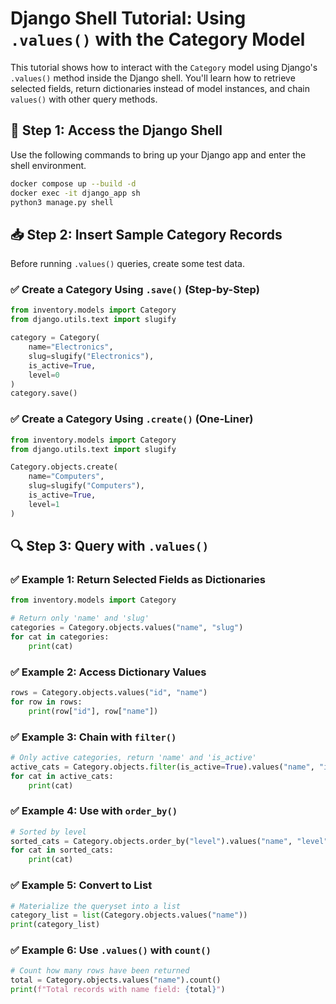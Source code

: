 # Django Shell Tutorial: Using `.values()` with the Category Model

This tutorial shows how to interact with the `Category` model using Django's `.values()` method inside the Django shell. You'll learn how to retrieve selected fields, return dictionaries instead of model instances, and chain `values()` with other query methods.

## 🐚 Step 1: Access the Django Shell

Use the following commands to bring up your Django app and enter the shell environment.

```bash
docker compose up --build -d
docker exec -it django_app sh
python3 manage.py shell
```

## 📥 Step 2: Insert Sample Category Records

Before running `.values()` queries, create some test data.

### ✅ Create a Category Using `.save()` (Step-by-Step)

```python
from inventory.models import Category
from django.utils.text import slugify

category = Category(
    name="Electronics",
    slug=slugify("Electronics"),
    is_active=True,
    level=0
)
category.save()
```

### ✅ Create a Category Using `.create()` (One-Liner)

```python
from inventory.models import Category
from django.utils.text import slugify

Category.objects.create(
    name="Computers",
    slug=slugify("Computers"),
    is_active=True,
    level=1
)
```

## 🔍 Step 3: Query with `.values()`

### ✅ Example 1: Return Selected Fields as Dictionaries

```python
from inventory.models import Category

# Return only 'name' and 'slug'
categories = Category.objects.values("name", "slug")
for cat in categories:
    print(cat)
```

### ✅ Example 2: Access Dictionary Values

```python
rows = Category.objects.values("id", "name")
for row in rows:
    print(row["id"], row["name"])
```

### ✅ Example 3: Chain with `filter()`

```python
# Only active categories, return 'name' and 'is_active'
active_cats = Category.objects.filter(is_active=True).values("name", "is_active")
for cat in active_cats:
    print(cat)
```

### ✅ Example 4: Use with `order_by()`

```python
# Sorted by level
sorted_cats = Category.objects.order_by("level").values("name", "level")
for cat in sorted_cats:
    print(cat)
```

### ✅ Example 5: Convert to List

```python
# Materialize the queryset into a list
category_list = list(Category.objects.values("name"))
print(category_list)
```

### ✅ Example 6: Use `.values()` with `count()`

```python
# Count how many rows have been returned
total = Category.objects.values("name").count()
print(f"Total records with name field: {total}")
```
